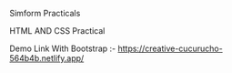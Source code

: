 Simform Practicals

HTML AND CSS Practical

Demo Link
    With Bootstrap :- https://creative-cucurucho-564b4b.netlify.app/

